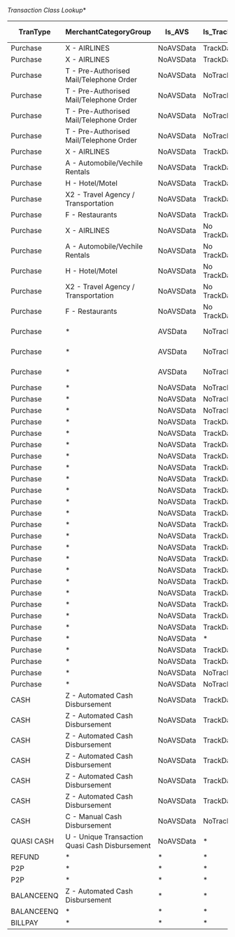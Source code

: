 *Transaction Class Lookup**

| **TranType** | **MerchantCategoryGroup**                | **Is_AVS** | **Is_TrackData** | **Is_PINData** | **TransactionAmountSize** | **POSDataCodeQulalifier**               | **FromAccount** | **ToAccount** | **BrandID** | **Reserved1** | **Reserved2** | **Reserved3** | **Reserved4** | **DESCRIPTION**                          | **LOOK-UP CONDITION**                    | **RESOLVED TRANSACTION CLASSIFICATION TUPLE** | **RESOLVED ROUTING TUPLE**              | **TRANSACTION CODE** |
| ------------ | ---------------------------------------- | ---------- | ---------------- | -------------- | ------------------------- | --------------------------------------- | --------------- | ------------- | ----------- | ------------- | ------------- | ------------- | ------------- | ---------------------------------------- | ---------------------------------------- | ---------------------------------------- | --------------------------------------- | -------------------- |
| Purchase     | X - AIRLINES                             | NoAVSData  | TrackData        | PINData        | *                         | CHIP_PIN_OFFPREMISE                     | *               | *             | SE          | *             | *             | *             | *             | AIRLINE                                  | Purchase,X - AIRLINES,NoAVSData,TrackData,PINData,*,CHIP_PIN_OFFPREMISE,*,*,SE,*,*,*,* | PURCHASE,CHIP,PIN,AIRLINE                | Purchase,TO_Account**,IS_PINData**,SE   | 100                  |
| Purchase     | X - AIRLINES                             | NoAVSData  | TrackData        | PINData        | *                         | FALLBACK_CHIP_PIN_OFFPREMISE            | *               | *             | SE          | *             | *             | *             | *             | AIRLINE                                  | Purchase,X - AIRLINES,NoAVSData,TrackData,PINData,*,FALLBACK_CHIP_PIN_OFFPREMISE,*,*,SE,*,*,*,* | PURCHASE,FB_CHIP,PIN,AIRLINE             | Purchase,TO_Account**,IS_PINData**,SE   | 200                  |
| Purchase     | T - Pre-Authorised Mail/Telephone Order  | NoAVSData  | NoTrackData      | NoPINData      | *                         | MAILORDER                               | *               | *             | SE          | *             | *             | *             | *             | MOTO                                     | Purchase,T - Pre-Authorised Mail/Telephone Order,NoAVSData,NoTrackData,NoPINData,*,MAILORDER,*,*,SE,*,*,*,* | PURCHASE,MOTO                            | Purchase,TO_Account**,IS_PINData**,SE   | 300                  |
| Purchase     | T - Pre-Authorised Mail/Telephone Order  | NoAVSData  | NoTrackData      | NoPINData      | *                         | TELEORDER                               | *               | *             | SE          | *             | *             | *             | *             | MOTO                                     | Purchase,T - Pre-Authorised Mail/Telephone Order,NoAVSData,NoTrackData,NoPINData,*,TELEORDER,*,*,SE,*,*,*,* | PURCHASE,MOTO                            | Purchase,TO_Account**,IS_PINData**,SE   | 400                  |
| Purchase     | T - Pre-Authorised Mail/Telephone Order  | NoAVSData  | NoTrackData      | NoPINData      | *                         | KEYENTRY_MAILORDER                      | *               | *             | SE          | *             | *             | *             | *             | MOTO                                     | Purchase,T - Pre-Authorised Mail/Telephone Order,NoAVSData,NoTrackData,NoPINData,*,KEYENTRY_MAILORDER,*,*,SE,*,*,*,* | PURCHASE,KEYENTRY                        | Purchase,TO_Account**,IS_PINData**,SE   | 500                  |
| Purchase     | T - Pre-Authorised Mail/Telephone Order  | NoAVSData  | NoTrackData      | NoPINData      | *                         | KEYENTRY_TELEORDER                      | *               | *             | SE          | *             | *             | *             | *             | MOTO                                     | Purchase,T - Pre-Authorised Mail/Telephone Order,NoAVSData,NoTrackData,NoPINData,*,KEYENTRY_TELEORDER,*,*,SE,*,*,*,* | PURCHASE,KEYENTRY                        | Purchase,TO_Account**,IS_PINData**,SE   | 600                  |
| Purchase     | X - AIRLINES                             | NoAVSData  | TrackData        | PINData        | *                         | CHIP_PIN_ONPREMISE                      | *               | *             | SE          | *             | *             | *             | *             | TandE                                    | Purchase,X - AIRLINES,NoAVSData,*,*,*,*,*,*,SE,*,*,*,* | PURCHASE,TandE                           | Purchase,TO_Account**,IS_PINData**,SE   | 700                  |
| Purchase     | A - Automobile/Vechile Rentals           | NoAVSData  | TrackData        | PINData        | *                         | CHIP_PIN_ONPREMISE                      | *               | *             | SE          | *             | *             | *             | *             | TandE                                    | Purchase,A - Automobile/Vechile Rentals,NoAVSData,*,*,*,*,*,*,SE,*,*,*,* | PURCHASE,TandE                           | Purchase,TO_Account**,IS_PINData**,SE   | 800                  |
| Purchase     | H - Hotel/Motel                          | NoAVSData  | TrackData        | PINData        | *                         | CHIP_PIN_ONPREMISE                      | *               | *             | SE          | *             | *             | *             | *             | TandE                                    | Purchase,H - Hotel/Motel,NoAVSData,*,*,*,*,*,*,SE,*,*,*,* | PURCHASE,TandE                           | Purchase,TO_Account**,IS_PINData**,SE   | 900                  |
| Purchase     | X2 - Travel Agency / Transportation      | NoAVSData  | TrackData        | PINData        | *                         | CHIP_PIN_ONPREMISE                      | *               | *             | SE          | *             | *             | *             | *             | TandE                                    | Purchase,X2 - Travel Agency / Transportation,NoAVSData,*,*,*,*,*,*,SE,*,*,*,* | PURCHASE,TandE                           | Purchase,TO_Account**,IS_PINData**,SE   | 1000                 |
| Purchase     | F - Restaurants                          | NoAVSData  | TrackData        | PINData        | *                         | CHIP_PIN_ONPREMISE                      | *               | *             | SE          | *             | *             | *             | *             | TandE                                    | Purchase,F - Restaurants,NoAVSData,*,*,*,*,*,*,SE,*,*,*,* | PURCHASE,TandE                           | Purchase,TO_Account**,IS_PINData**,SE   | 1100                 |
| Purchase     | X - AIRLINES                             | NoAVSData  | No TrackData     | NoPINData      | *                         | ECOM                                    | *               | *             | SE          | *             | *             | *             | *             | TandE                                    | Purchase,X - AIRLINES,NoAVSData,*,*,*,*,*,*,SE,*,*,*,* | ECOM,TandE                               | Purchase,TO_Account**,IS_PINData**,SE   | 1200                 |
| Purchase     | A - Automobile/Vechile Rentals           | NoAVSData  | No TrackData     | NoPINData      | *                         | ECOM                                    | *               | *             | SE          | *             | *             | *             | *             | TandE                                    | Purchase,A - Automobile/Vechile Rentals,NoAVSData,*,*,*,*,*,*,SE,*,*,*,* | ECOM,TandE                               | Purchase,TO_Account**,IS_PINData**,SE   | 1300                 |
| Purchase     | H - Hotel/Motel                          | NoAVSData  | No TrackData     | NoPINData      | *                         | ECOM                                    | *               | *             | SE          | *             | *             | *             | *             | TandE                                    | Purchase,H - Hotel/Motel,NoAVSData,*,*,*,*,*,*,SE,*,*,*,* | ECOM,TandE                               | Purchase,TO_Account**,IS_PINData**,SE   | 1400                 |
| Purchase     | X2 - Travel Agency / Transportation      | NoAVSData  | No TrackData     | NoPINData      | *                         | ECOM                                    | *               | *             | SE          | *             | *             | *             | *             | TandE                                    | Purchase,X2 - Travel Agency / Transportation,NoAVSData,*,*,*,*,*,*,SE,*,*,*,* | ECOM,TandE                               | Purchase,TO_Account**,IS_PINData**,SE   | 1500                 |
| Purchase     | F - Restaurants                          | NoAVSData  | No TrackData     | NoPINData      | *                         | ECOM                                    | *               | *             | SE          | *             | *             | *             | *             | TandE                                    | Purchase,F - Restaurants,NoAVSData,*,*,*,*,*,*,SE,*,*,*,* | ECOM,TandE                               | Purchase,TO_Account**,IS_PINData**,SE   | 1600                 |
| Purchase     | *                                        | AVSData    | NoTrackData      | NoPINData      | *                         | ECOM                                    | *               | *             | SE          | *             | *             | *             | *             | ACC_VERIFICATION_REQ - ACVS              | Purchase,*,AVSData,*,*,*,ECOM,*,*,SE,*,*,*,* | PURCHASE,ACVS                            | Purchase,TO_Account**,IS_PINData**,SE   | 1700                 |
| Purchase     | *                                        | AVSData    | NoTrackData      | NoPINData      | *                         | ECOM_SECURE                             | *               | *             | SE          | *             | *             | *             | *             | ACC_VERIFICATION_REQ - ACVS              | Purchase,*,AVSData,*,*,*,ECOM_SECURE,*,*,SE,*,*,*,* | PURCHASE,ACVS                            | Purchase,TO_Account**,IS_PINData**,SE   | 1800                 |
| Purchase     | *                                        | AVSData    | NoTrackData      | NoPINData      | NO                        | *                                       | *               | *             | SE          | *             | *             | *             | *             | ADDRESS_VERIFICATION_REQ - AVS           | Purchase,*,AVSData,*,*,NO,*,*,*,SE,*,*,*,* | PURCHASE,AVS                             | Purchase,TO_Account**,IS_PINData**,SE   | 1900                 |
| Purchase     | *                                        | NoAVSData  | NoTrackData      | NoPINData      | *                         | RECURRING                               | *               | *             | SE          | *             | *             | *             | *             | RECURRING                                | Purchase,*,NoAVSData,*,*,*,RECURRING,*,*,SE,*,*,*,* | PURCHASE,RECURRING                       | Purchase,TO_Account**,IS_PINData**,SE   | 2000                 |
| Purchase     | *                                        | NoAVSData  | NoTrackData      | NoPINData      | *                         | ECOM                                    | *               | *             | SE          | *             | *             | *             | *             | ECOM                                     | Purchase,*,NoAVSData,NoTrackData,NoPINData,*,ECOM,*,*,SE,*,*,*,* | PURCHASE,ECOM                            | Purchase,TO_Account**,IS_PINData**,SE   | 2100                 |
| Purchase     | *                                        | NoAVSData  | NoTrackData      | NoPINData      | *                         | ECOM_SECURE                             | *               | *             | SE          | *             | *             | *             | *             | ECOM_SECURE                              | Purchase,*,NoAVSData,NoTrackData,NoPINData,*,ECOM_SECURE,*,*,SE,*,*,*,* | PURCHASE,ECOM,SECURED                    | Purchase,TO_Account**,IS_PINData**,SE   | 2200                 |
| Purchase     | *                                        | NoAVSData  | TrackData        | PINData        |                           | CHIP_PIN_ONPREMISE                      | *               | *             | SE          | *             | *             | *             | *             | POS_CHIP_PIN                             | Purchase,*,NoAVSData,TrackData,PINData,,CHIP_PIN_ONPREMISE,*,*,SE,*,*,*,* | PURCHASE,CHIP,PIN                        | Purchase,TO_Account**,IS_PINData**,SE   | 2300                 |
| Purchase     | *                                        | NoAVSData  | TrackData        | PINData        |                           | CHIP_PIN_PHYSICAL_DELIVERY              | *               | *             | SE          | *             | *             | *             | *             | POS_CHIP_PIN                             | Purchase,*,NoAVSData,TrackData,PINData,,CHIP_PIN_PHYSICAL_DELIVERY,*,*,SE,*,*,*,* | PURCHASE,CHIP,PIN                        | Purchase,TO_Account**,IS_PINData**,SE   | 2400                 |
| Purchase     | *                                        | NoAVSData  | TrackData        | PINData        |                           | CHIP_PIN_ONPREMISE_UNATTN_FUEL          | *               | *             | SE          | *             | *             | *             | *             | AFD                                      | Purchase,*,NoAVSData,TrackData,PINData,,CHIP_PIN_ONPREMISE_UNATTN_FUEL,*,*,SE,*,*,*,* | PURCHASE,CHIP,PIN,AFD                    | Purchase,TO_Account**,IS_PINData**,SE   | 2500                 |
| Purchase     | *                                        | NoAVSData  | TrackData        | PINData        |                           | CHIP_PIN_OFFPREMISE_UNATTN              | *               | *             | SE          | *             | *             | *             | *             | SELF SERVICE UNATTN                      | Purchase,*,NoAVSData,TrackData,PINData,,CHIP_PIN_OFFPREMISE_UNATTN,*,*,SE,*,*,*,* | PURCHASE,CHIP,PIN,UNATTN                 | Purchase,TO_Account**,IS_PINData**,SE   | 2600                 |
| Purchase     | *                                        | NoAVSData  | TrackData        | PINData        |                           | CHIP_PIN_AT_CARDMEMEBER_UNATTN          | *               | *             | SE          | *             | *             | *             | *             | SELF SERVICE UNATTN                      | Purchase,*,NoAVSData,TrackData,PINData,,CHIP_PIN_AT_CARDMEMEBER_UNATTN,*,*,SE,*,*,*,* | PURCHASE,CHIP,PIN,MICROATM               | Purchase,TO_Account**,IS_PINData**,SE   | 2700                 |
| Purchase     | *                                        | NoAVSData  | TrackData        | PINData        |                           | FALLBACK_CHIP_PIN_ONPREMISE             | *               | *             | SE          | *             | *             | *             | *             | POS_CHIP_PIN FALLBACK                    | Purchase,*,NoAVSData,TrackData,PINData,,FALLBACK_CHIP_PIN_ONPREMISE,*,*,SE,*,*,*,* | PURCHASE,FALLBACK,CHIP,PIN               | Purchase,TO_Account**,IS_PINData**,SE   | 2800                 |
| Purchase     | *                                        | NoAVSData  | TrackData        | PINData        |                           | FALLBACK_CHIP_PIN_PHYSICAL_DELIVERY     | *               | *             | SE          | *             | *             | *             | *             | POS_CHIP_PIN FALLBACK                    | Purchase,*,NoAVSData,TrackData,PINData,,FALLBACK_CHIP_PIN_PHYSICAL_DELIVERY,*,*,SE,*,*,*,* | PURCHASE,FALLBACK,CHIP,PIN               | Purchase,TO_Account**,IS_PINData**,SE   | 2900                 |
| Purchase     | *                                        | NoAVSData  | TrackData        | PINData        |                           | FALLBACK_CHIP_PIN_ONPREMISE_UNATTN_FUEL | *               | *             | SE          | *             | *             | *             | *             | AFD                                      | Purchase,*,NoAVSData,TrackData,PINData,,FALLBACK_CHIP_PIN_ONPREMISE_UNATTN_FUEL,*,*,SE,*,*,*,* | PURCHASE,FALLBACK,CHIP,PIN,AFD           | Purchase,TO_Account**,IS_PINData**,SE   | 3000                 |
| Purchase     | *                                        | NoAVSData  | TrackData        | PINData        |                           | FALLBACK_CHIP_PIN_OFFPREMISE_UNATTN     | *               | *             | SE          | *             | *             | *             | *             | SELF SERVICE UNATTN                      | Purchase,*,NoAVSData,TrackData,PINData,,FALLBACK_CHIP_PIN_OFFPREMISE_UNATTN,*,*,SE,*,*,*,* | PURCHASE,FALLBACK,CHIP,PIN,UNATTN        | Purchase,TO_Account**,IS_PINData**,SE   | 3100                 |
| Purchase     | *                                        | NoAVSData  | TrackData        | PINData        |                           | FALLBACK_CHIP_PIN_AT_CARDMEMEBER_UNATTN | *               | *             | SE          | *             | *             | *             | *             | SELF SERVICE UNATTN                      | Purchase,*,NoAVSData,TrackData,PINData,,FALLBACK_CHIP_PIN_AT_CARDMEMEBER_UNATTN,*,*,SE,*,*,*,* | PURCHASE,FALLBACK,CHIP,PIN               | Purchase,TO_Account**,IS_PINData**,SE   | 3200                 |
| Purchase     | *                                        | NoAVSData  | TrackData        | PINData        |                           | UNKWN_PIN_ONPREMISE                     | *               | *             | SE          | *             | *             | *             | *             | PIN                                      | Purchase,*,NoAVSData,TrackData,PINData,,UNKWN_PIN_ONPREMISE,*,*,SE,*,*,*,* | PURCHASE,PIN                             | Purchase,TO_Account**,IS_PINData**,SE   | 3300                 |
| Purchase     | *                                        | NoAVSData  | TrackData        | PINData        |                           | UNKWN_PIN_ONPREMISE_UNATTN_FUEL         | *               | *             | SE          | *             | *             | *             | *             | AFD                                      | Purchase,*,NoAVSData,TrackData,PINData,,UNKWN_PIN_ONPREMISE_UNATTN_FUEL,*,*,SE,*,*,*,* | PURCHASE,PIN,AFD                         | Purchase,TO_Account**,IS_PINData**,SE   | 3400                 |
| Purchase     | *                                        | NoAVSData  | TrackData        | PINData        |                           | UNKWN_PIN_AT_CARDMEMEBER_UNATTN         | *               | *             | SE          | *             | *             | *             | *             | SELF SERVICE UNATTN                      | Purchase,*,NoAVSData,TrackData,PINData,,UNKWN_PIN_AT_CARDMEMEBER_UNATTN,*,*,SE,*,*,*,* | PURCHASE,PIN                             | Purchase,TO_Account**,IS_PINData**,SE   | 3500                 |
| Purchase     | *                                        | NoAVSData  | TrackData        | PINData        |                           | MAG_PIN_ONPREMISE                       | *               | *             | SE          | *             | *             | *             | *             | PIN                                      | Purchase,*,NoAVSData,TrackData,PINData,,MAG_PIN_ONPREMISE,*,*,SE,*,*,*,* | PURCHASE,MAG,PIN                         | Purchase,TO_Account**,IS_PINData**,SE   | 3600                 |
| Purchase     | *                                        | NoAVSData  | TrackData        | PINData        |                           | MAG_PIN_ONPREMISE_UNATTN_FUEL           | *               | *             | SE          | *             | *             | *             | *             | AFD                                      | Purchase,*,NoAVSData,TrackData,PINData,,MAG_PIN_ONPREMISE_UNATTN_FUEL,*,*,SE,*,*,*,* | PURCHASE,MAG,PIN,AFD                     | Purchase,TO_Account**,IS_PINData**,SE   | 3700                 |
| Purchase     | *                                        | NoAVSData  | TrackData        | PINData        |                           | MAG_PIN_AT_CARDMEMEBER_UNATTN           | *               | *             | SE          | *             | *             | *             | *             | SELF SERVICE UNATTN                      | Purchase,*,NoAVSData,TrackData,PINData,,MAG_PIN_AT_CARDMEMEBER_UNATTN,*,*,SE,*,*,*,* | PURCHASE,MAG,PIN                         | Purchase,TO_Account**,IS_PINData**,SE   | 3800                 |
| Purchase     | *                                        | NoAVSData  | TrackData        | *              |                           | ONPREMISE_UNATTN_FUEL                   | *               | *             | SE          | *             | *             | *             | *             | AFD                                      | Purchase,*,NoAVSData,TrackData,*,,ONPREMISE_UNATTN_FUEL,*,*,SE,*,*,*,* | PURCHASE,AFD                             | Purchase,TO_Account**,IS_PINData**,SE   | 3900                 |
| Purchase     | *                                        | NoAVSData  | TrackData        | *              |                           | MAG_ONPREMISE_UNATTN_FUEL               | *               | *             | SE          | *             | *             | *             | *             | AFD                                      | Purchase,*,NoAVSData,TrackData,*,,MAG_ONPREMISE_UNATTN_FUEL,*,*,SE,*,*,*,* | PURCHASE,MAG,AFD                         | Purchase,TO_Account**,IS_PINData**,SE   | 4000                 |
| Purchase     | *                                        | NoAVSData  | TrackData        | *              |                           | CHIP_ONPREMISE_UNATTN_FUEL              | *               | *             | SE          | *             | *             | *             | *             | AFD                                      | Purchase,*,NoAVSData,TrackData,*,,CHIP_ONPREMISE_UNATTN_FUEL,*,*,SE,*,*,*,* | PURCHASE,CHIP,AFD                        | Purchase,TO_Account**,IS_PINData**,SE   | 4100                 |
| Purchase     | *                                        | NoAVSData  | *                | *              | *                         | CONTACTLESS                             | *               | *             | SE          | *             | *             | *             | *             | NFC                                      | Purchase,*,NoAVSData,*,*,*,CONTACTLESS,*,*,SE,*,*,*,* | PURCHASE,NFC                             | Purchase,TO_Account**,IS_PINData**,SE   | 4200                 |
| Purchase     | *                                        | NoAVSData  | TrackData        | *              | *                         | MAG_CONTACTLESS                         | *               | *             | SE          | *             | *             | *             | *             | NFC                                      | Purchase,*,NoAVSData,TrackData,*,*,MAG_CONTACTLESS,*,*,SE,*,*,*,* | PURCHASE,NFC                             | Purchase,TO_Account**,IS_PINData**,SE   | 4300                 |
| Purchase     | *                                        | NoAVSData  | TrackData        | PINData        | *                         | DEF_CARD_PRESENT                        | *               | *             | SE          | *             | *             | *             | *             | Purchase                                 | purchase,,NoAVSData,TrackData,PINData,*,DEF_CARD_PRESENT,*,*,SE,*,*,*,* | PURCHASE,CP                              | Purchase,TO__Account**,IS_PINData**,SE  | 4400                 |
| Purchase     | *                                        | NoAVSData  | NoTrackData      | NoPINData      | *                         | CARD_NOT_PRESENT                        | *               | *             | SE          | *             | *             | *             | *             | P2P                                      | P2P,*,*,*,*,*,CARD_NOT_PRESENT,*,*,SE,*,*,*,* | PURCHASE,CNP                             | P2P,TO_Account**,IS_PINData**,SE        | 4500                 |
| Purchase     | *                                        | NoAVSData  | NoTrackData      | NoPINData      | *                         | CARD_NOT_PRESENT_STANDIN                | *               | *             | SE          | *             | *             | *             | *             | P2P - STANDIN                            | P2P,*,*,*,*,*,CARD_NOT_PRESENT_STANDIN,*,*,SE,*,*,*,* | PURCHASE ,CNP- STANDIN                   | P2P,TO_Account**,IS_PINData**,SE        | 4600                 |
| CASH         | Z - Automated Cash Disbursement          | NoAVSData  | TrackData        | PINData        | *                         | CHIP_PIN_ONPREMISE                      | *               | *             | SE          | *             | *             | *             | *             | CASH WITHDRAWAL CHIP PIN                 | CASH,Z - Automated Cash Disbursement,NoAVSData,TrackData,PINData,*,CHIP_PIN_ONPREMISE,*,*,SE,*,*,*,* | CASH,CHIP,PIN                            | CASH,TO_Account**,IS_PINData**,SE       | 4700                 |
| CASH         | Z - Automated Cash Disbursement          | NoAVSData  | TrackData        | PINData        | *                         | CHIP_PIN_AT_CARDMEMEBER_UNATTN          | *               | *             | SE          | *             | *             | *             | *             | CASH WITHDRAWAL CHIP PIN -MICROATM       | CASH,Z - Automated Cash Disbursement,NoAVSData,TrackData,PINData,*,CHIP_PIN_AT_CARDMEMEBER_UNATTN,*,*,SE,*,*,*,* | CASH,CHIP,PIN,MICROATM                   | CASH,TO_Account**,IS_PINData**,SE       | 4800                 |
| CASH         | Z - Automated Cash Disbursement          | NoAVSData  | TrackData        | PINData        | *                         | FALLBACK_CHIP_PIN_ONPREMISE             | *               | *             | SE          | *             | *             | *             | *             | CASH WITHDRAWAL CHIP PIN FALLBACK        | CASH,Z - Automated Cash Disbursement,NoAVSData,TrackData,PINData,*,FALLBACK_CHIP_PIN_ONPREMISE,*,*,SE,*,*,*,* | CASH,FALBACK,CHIP,PIN                    | CASH,TO_Account**,IS_PINData**,SE       | 4900                 |
| CASH         | Z - Automated Cash Disbursement          | NoAVSData  | TrackData        | PINData        | *                         | FALLBACK_CHIP_PIN_AT_CARDMEMEBER_UNATTN | *               | *             | SE          | *             | *             | *             | *             | CASH WITHDRAWAL CHIP PIN FALLBACK - MICROATM | CASH,Z - Automated Cash Disbursement,NoAVSData,TrackData,PINData,*,FALLBACK_CHIP_PIN_AT_CARDMEMEBER_UNATTN,*,*,SE,*,*,*,* | CASH,FALBACK,CHIP,PIN,MICROATM           | CASH,TO_Account**,IS_PINData**,SE       | 5000                 |
| CASH         | Z - Automated Cash Disbursement          | NoAVSData  | TrackData        | PINData        | *                         | MAG_PIN_ONPREMISE                       | *               | *             | SE          | *             | *             | *             | *             | CASH WITHDRAWAL PIN                      | CASH,Z - Automated Cash Disbursement,NoAVSData,TrackData,PINData,*,MAG_PIN_ONPREMISE,*,*,SE,*,*,*,* | CASH,PIN                                 | CASH,TO_Account**,IS_PINData**,SE       | 5100                 |
| CASH         | Z - Automated Cash Disbursement          | NoAVSData  | TrackData        | PINData        | *                         | MAG_PIN_AT_CARDMEMEBER_UNATTN           | *               | *             | SE          | *             | *             | *             | *             | CASH WITHDRAWAL PIN - MICROATM           | CASH,Z - Automated Cash Disbursement,NoAVSData,TrackData,PINData,*,MAG_PIN_AT_CARDMEMEBER_UNATTN,*,*,SE,*,*,*,* | CASH,PIN,MICROATM                        | CASH,TO_Account**,IS_PINData**,SE       | 5200                 |
| CASH         | C - Manual Cash Disbursement             | NoAVSData  | NoTrackData      | NoPINData      | *                         | CARD_NOT_PRESENT                        | *               | *             | SE          | *             | *             | *             | *             | MANUAL CASH                              | CASH,C - Manual Cash Disbursement,NoAVSData,TrackData,PINData,*,DEF_CARD_PRESENT,*,*,SE,*,*,*,* | CASH,MANUAL                              | CASH,TO_Account**,IS_PINData**,SE       | 5300                 |
| QUASI CASH   | U - Unique Transaction Quasi Cash Disbursement | NoAVSData  | *                | *              | *                         | *                                       | *               | *             | SE          | *             | *             | *             | *             | QUASI CASH                               | QUASI CASH,U - Unique Transaction Quasi Cash Disbursement,NoAVSData,*,*,*,*,*,*,SE,*,*,*,* | QUASICASH                                | QUASI CASH,TO_Account**,IS_PINData**,SE | 5400                 |
| REFUND       | *                                        | *          | *                | *              | *                         | *                                       | *               | *             | SE          | *             | *             | *             | *             | REFUND                                   | REFUND,*,*,*,*,*,*,*,*,SE,*,*,*,*        | REFUND                                   | REFUND,TO_Account**,IS_PINData**,SE     | 5500                 |
| P2P          | *                                        | *          | *                | *              | *                         | CARD_NOT_PRESENT                        | *               | *             | SE          | *             | *             | *             | *             | P2P                                      | P2P,*,*,*,*,*,CARD_NOT_PRESENT,*,*,SE,*,*,*,* | P2P                                      | P2P,TO_Account**,IS_PINData**,SE        | 5600                 |
| P2P          | *                                        | *          | *                | *              | *                         | CARD_NOT_PRESENT_STANDIN                | *               | *             | SE          | *             | *             | *             | *             | P2P - STANDIN                            | P2P,*,*,*,*,*,CARD_NOT_PRESENT_STANDIN,*,*,SE,*,*,*,* | P2P - STANDIN                            | P2P,TO_Account**,IS_PINData**,SE        | 5700                 |
| BALANCEENQ   | Z - Automated Cash Disbursement          | *          | *                | *              | *                         | *                                       | *               | *             | SE          | *             | *             | *             | *             | ATM BALANCE ENQ                          | BALANCEENQ,Z - Automated Cash Disbursement,*,*,*,*,*,*,*,SE,*,*,*,* | BALANCEENQ,ATM                           | BALANCEENQ,TO_Account**,IS_PINData**,SE | 5800                 |
| BALANCEENQ   | *                                        | *          | *                | *              | *                         | *                                       | *               | *             | SE          | *             | *             | *             | *             | POS BALANCE ENQ                          | BALANCEENQ,*,*,*,*,*,*,*,*,SE,*,*,*,*    | BALANCEENQ,POS                           | BALANCEENQ,TO_Account**,IS_PINData**,SE | 5900                 |
| BILLPAY      | *                                        | *          | *                | *              | *                         | *                                       | *               | *             | SE          | *             | *             | *             | *             | BILLPAYMENT                              | BILLPAY,*,*,*,*,*,*,*,*,SE,*,*,*,*       | BILLPAYMENT                              | BILLPAY,TO_Account**,IS_PINData**,SE    | 6000                 |